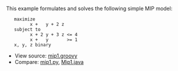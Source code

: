 This example formulates and solves the following simple MIP model:
```
   maximize
         x +   y + 2 z
   subject to
         x + 2 y + 3 z <= 4
         x +   y       >= 1
   x, y, z binary
```

* View source: [mip1.groovy](https://github.com/the-write-one/gurobi-groovy/blob/master/mip1/mip1.groovy)
* Compare: [mip1.py](https://www.gurobi.com/documentation/8.1/examples/mip1_py.html),
           [Mip1.java](https://www.gurobi.com/documentation/8.1/examples/mip1_java.html)
